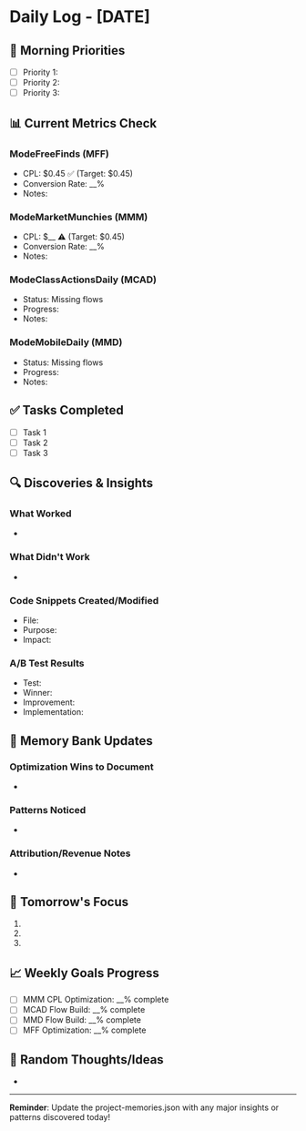# Daily Log - [DATE]

## 🌅 Morning Priorities
- [ ] Priority 1: 
- [ ] Priority 2: 
- [ ] Priority 3: 

## 📊 Current Metrics Check
### ModeFreeFinds (MFF)
- CPL: $0.45 ✅ (Target: $0.45)
- Conversion Rate: __%
- Notes: 

### ModeMarketMunchies (MMM) 
- CPL: $__ ⚠️ (Target: $0.45)
- Conversion Rate: __%
- Notes: 

### ModeClassActionsDaily (MCAD)
- Status: Missing flows
- Progress: 
- Notes:

### ModeMobileDaily (MMD)
- Status: Missing flows  
- Progress:
- Notes:

## ✅ Tasks Completed
- [ ] Task 1
- [ ] Task 2
- [ ] Task 3

## 🔍 Discoveries & Insights
### What Worked
- 

### What Didn't Work
- 

### Code Snippets Created/Modified
- File: 
- Purpose: 
- Impact: 

### A/B Test Results
- Test: 
- Winner: 
- Improvement: 
- Implementation: 

## 🧠 Memory Bank Updates
### Optimization Wins to Document
- 

### Patterns Noticed
- 

### Attribution/Revenue Notes
- 

## 🎯 Tomorrow's Focus
1. 
2. 
3. 

## 📈 Weekly Goals Progress
- [ ] MMM CPL Optimization: __% complete
- [ ] MCAD Flow Build: __% complete  
- [ ] MMD Flow Build: __% complete
- [ ] MFF Optimization: __% complete

## 💭 Random Thoughts/Ideas
- 

---
**Reminder**: Update the project-memories.json with any major insights or patterns discovered today! 